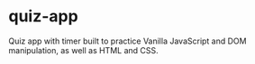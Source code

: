 # quiz-app

Quiz app with timer built to practice Vanilla JavaScript and DOM manipulation, as well as HTML and CSS.
